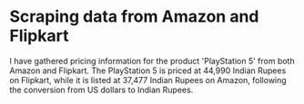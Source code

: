 <h1>Scraping data from Amazon and Flipkart</h1>
<p>I have gathered pricing information for the product 'PlayStation 5' from both Amazon and Flipkart. The PlayStation 5 is priced at 44,990 Indian Rupees on Flipkart, while it is listed at 37,477 Indian Rupees on Amazon, following the conversion from US dollars to Indian Rupees.
</p>